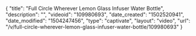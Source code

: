 {
    "title": "Full Circle Wherever Lemon Glass Infuser Water Bottle",
    "description": "",
    "videoid": "109980693",
    "date_created": "1502520941",
    "date_modified": "1504247456",
    "type": "captivate",
    "layout": "video",
    "url": "\/v\/full-circle-wherever-lemon-glass-infuser-water-bottle\/109980693"
}